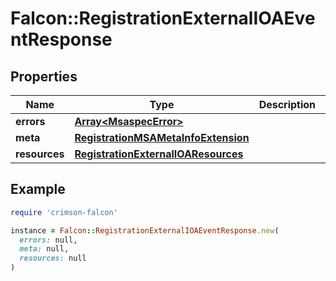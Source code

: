 # Falcon::RegistrationExternalIOAEventResponse

## Properties

| Name | Type | Description | Notes |
| ---- | ---- | ----------- | ----- |
| **errors** | [**Array&lt;MsaspecError&gt;**](MsaspecError.md) |  |  |
| **meta** | [**RegistrationMSAMetaInfoExtension**](RegistrationMSAMetaInfoExtension.md) |  |  |
| **resources** | [**RegistrationExternalIOAResources**](RegistrationExternalIOAResources.md) |  |  |

## Example

```ruby
require 'crimson-falcon'

instance = Falcon::RegistrationExternalIOAEventResponse.new(
  errors: null,
  meta: null,
  resources: null
)
```

